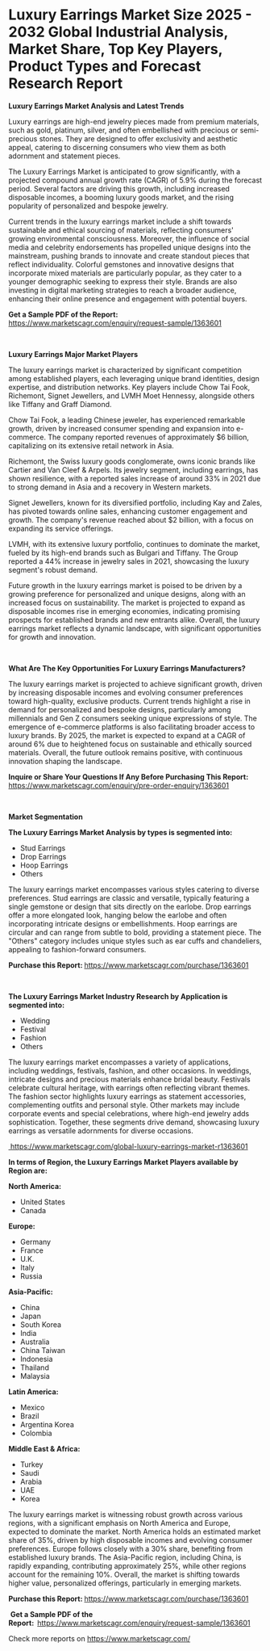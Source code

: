 <p><h1>Luxury Earrings Market Size 2025 - 2032 Global Industrial Analysis, Market Share, Top Key Players, Product Types and Forecast Research Report</h1></p><p><strong>Luxury Earrings Market Analysis and Latest Trends</strong></p>
<p><p>Luxury earrings are high-end jewelry pieces made from premium materials, such as gold, platinum, silver, and often embellished with precious or semi-precious stones. They are designed to offer exclusivity and aesthetic appeal, catering to discerning consumers who view them as both adornment and statement pieces.</p><p>The Luxury Earrings Market is anticipated to grow significantly, with a projected compound annual growth rate (CAGR) of 5.9% during the forecast period. Several factors are driving this growth, including increased disposable incomes, a booming luxury goods market, and the rising popularity of personalized and bespoke jewelry.</p><p>Current trends in the luxury earrings market include a shift towards sustainable and ethical sourcing of materials, reflecting consumers' growing environmental consciousness. Moreover, the influence of social media and celebrity endorsements has propelled unique designs into the mainstream, pushing brands to innovate and create standout pieces that reflect individuality. Colorful gemstones and innovative designs that incorporate mixed materials are particularly popular, as they cater to a younger demographic seeking to express their style. Brands are also investing in digital marketing strategies to reach a broader audience, enhancing their online presence and engagement with potential buyers.</p></p>
<p><strong>Get a Sample PDF of the Report:&nbsp;</strong> <a href="https://www.marketscagr.com/enquiry/request-sample/1363601?utm_campaign=2782&utm_medium=2&utm_source=Github&utm_content=ia&utm_term=04042025&utm_id=luxury-earrings">https://www.marketscagr.com/enquiry/request-sample/1363601</a></p>
<p>&nbsp;</p>
<p><strong>Luxury Earrings Major Market Players</strong></p>
<p><p>The luxury earrings market is characterized by significant competition among established players, each leveraging unique brand identities, design expertise, and distribution networks. Key players include Chow Tai Fook, Richemont, Signet Jewellers, and LVMH Moet Hennessy, alongside others like Tiffany and Graff Diamond.</p><p>Chow Tai Fook, a leading Chinese jeweler, has experienced remarkable growth, driven by increased consumer spending and expansion into e-commerce. The company reported revenues of approximately $6 billion, capitalizing on its extensive retail network in Asia.</p><p>Richemont, the Swiss luxury goods conglomerate, owns iconic brands like Cartier and Van Cleef & Arpels. Its jewelry segment, including earrings, has shown resilience, with a reported sales increase of around 33% in 2021 due to strong demand in Asia and a recovery in Western markets.</p><p>Signet Jewellers, known for its diversified portfolio, including Kay and Zales, has pivoted towards online sales, enhancing customer engagement and growth. The company's revenue reached about $2 billion, with a focus on expanding its service offerings.</p><p>LVMH, with its extensive luxury portfolio, continues to dominate the market, fueled by its high-end brands such as Bulgari and Tiffany. The Group reported a 44% increase in jewelry sales in 2021, showcasing the luxury segment's robust demand.</p><p>Future growth in the luxury earrings market is poised to be driven by a growing preference for personalized and unique designs, along with an increased focus on sustainability. The market is projected to expand as disposable incomes rise in emerging economies, indicating promising prospects for established brands and new entrants alike. Overall, the luxury earrings market reflects a dynamic landscape, with significant opportunities for growth and innovation.</p></p>
<p>&nbsp;</p>
<p><strong>What Are The Key Opportunities For Luxury Earrings Manufacturers?</strong></p>
<p><p>The luxury earrings market is projected to achieve significant growth, driven by increasing disposable incomes and evolving consumer preferences toward high-quality, exclusive products. Current trends highlight a rise in demand for personalized and bespoke designs, particularly among millennials and Gen Z consumers seeking unique expressions of style. The emergence of e-commerce platforms is also facilitating broader access to luxury brands. By 2025, the market is expected to expand at a CAGR of around 6% due to heightened focus on sustainable and ethically sourced materials. Overall, the future outlook remains positive, with continuous innovation shaping the landscape.</p></p>
<p><strong>Inquire or Share Your Questions If Any Before Purchasing This Report:</strong> <a href="https://www.marketscagr.com/enquiry/pre-order-enquiry/1363601?utm_campaign=2782&utm_medium=2&utm_source=Github&utm_content=ia&utm_term=04042025&utm_id=luxury-earrings">https://www.marketscagr.com/enquiry/pre-order-enquiry/1363601</a></p>
<p>&nbsp;</p>
<p><strong>Market Segmentation</strong></p>
<p><strong>The Luxury Earrings Market Analysis by types is segmented into:</strong></p>
<p><ul><li>Stud Earrings</li><li>Drop Earrings</li><li>Hoop Earrings</li><li>Others</li></ul></p>
<p><p>The luxury earrings market encompasses various styles catering to diverse preferences. Stud earrings are classic and versatile, typically featuring a single gemstone or design that sits directly on the earlobe. Drop earrings offer a more elongated look, hanging below the earlobe and often incorporating intricate designs or embellishments. Hoop earrings are circular and can range from subtle to bold, providing a statement piece. The "Others" category includes unique styles such as ear cuffs and chandeliers, appealing to fashion-forward consumers.</p></p>
<p><strong>Purchase this Report:&nbsp;</strong><a href="https://www.marketscagr.com/purchase/1363601?utm_campaign=2782&utm_medium=2&utm_source=Github&utm_content=ia&utm_term=04042025&utm_id=luxury-earrings">https://www.marketscagr.com/purchase/1363601</a></p>
<p>&nbsp;</p>
<p><strong>The Luxury Earrings Market Industry Research by Application is segmented into:</strong></p>
<p><ul><li>Wedding</li><li>Festival</li><li>Fashion</li><li>Others</li></ul></p>
<p><p>The luxury earrings market encompasses a variety of applications, including weddings, festivals, fashion, and other occasions. In weddings, intricate designs and precious materials enhance bridal beauty. Festivals celebrate cultural heritage, with earrings often reflecting vibrant themes. The fashion sector highlights luxury earrings as statement accessories, complementing outfits and personal style. Other markets may include corporate events and special celebrations, where high-end jewelry adds sophistication. Together, these segments drive demand, showcasing luxury earrings as versatile adornments for diverse occasions.</p></p>
<p><a href="https://www.marketscagr.com/global-luxury-earrings-market-r1363601?utm_campaign=2782&utm_medium=2&utm_source=Github&utm_content=ia&utm_term=04042025&utm_id=luxury-earrings">&nbsp;https://www.marketscagr.com/global-luxury-earrings-market-r1363601</a></p>
<p><strong>In terms of Region, the Luxury Earrings Market Players available by Region are:</strong></p>
<p>
    <p> <strong> North America: </strong>
        <ul>
            <li>United States</li>
            <li>Canada</li>
        </ul>
        </p> 
    <p> <strong> Europe: </strong>
        <ul>
            <li>Germany</li>
            <li>France</li>
            <li>U.K.</li>
            <li>Italy</li>
            <li>Russia</li>
        </ul>
        </p> 
    <p> <strong> Asia-Pacific: </strong>
        <ul>
            <li>China</li>
            <li>Japan</li>
            <li>South Korea</li>
            <li>India</li>
            <li>Australia</li>
            <li>China Taiwan</li>
            <li>Indonesia</li>
            <li>Thailand</li>
            <li>Malaysia</li>
        </ul>
        </p> 
    <p> <strong> Latin America: </strong>
        <ul>
            <li>Mexico</li>
            <li>Brazil</li>
            <li>Argentina Korea</li>
            <li>Colombia</li>
        </ul>
        </p> 
    <p> <strong> Middle East & Africa: </strong>
        <ul>
            <li>Turkey</li>
            <li>Saudi</li>
            <li>Arabia</li>
            <li>UAE</li>
            <li>Korea</li>
        </ul>
    </p>
    </p>
<p><p>The luxury earrings market is witnessing robust growth across various regions, with a significant emphasis on North America and Europe, expected to dominate the market. North America holds an estimated market share of 35%, driven by high disposable incomes and evolving consumer preferences. Europe follows closely with a 30% share, benefiting from established luxury brands. The Asia-Pacific region, including China, is rapidly expanding, contributing approximately 25%, while other regions account for the remaining 10%. Overall, the market is shifting towards higher value, personalized offerings, particularly in emerging markets.</p></p>
<p><strong>Purchase this Report: </strong><a href="https://www.marketscagr.com/purchase/1363601?utm_campaign=2782&utm_medium=2&utm_source=Github&utm_content=ia&utm_term=04042025&utm_id=luxury-earrings">https://www.marketscagr.com/purchase/1363601</a></p>
<p>&nbsp;<strong>Get a Sample PDF of the Report:&nbsp;&nbsp;</strong><a href="https://www.marketscagr.com/enquiry/request-sample/1363601?utm_campaign=2782&utm_medium=2&utm_source=Github&utm_content=ia&utm_term=04042025&utm_id=luxury-earrings">https://www.marketscagr.com/enquiry/request-sample/1363601</a></p>
<p><strong></strong></p>
<p>Check more reports on <a href="https://www.marketscagr.com/?utm_campaign=2782&utm_medium=2&utm_source=Github&utm_content=ia&utm_term=04042025&utm_id=luxury-earrings">https://www.marketscagr.com/</a></p>